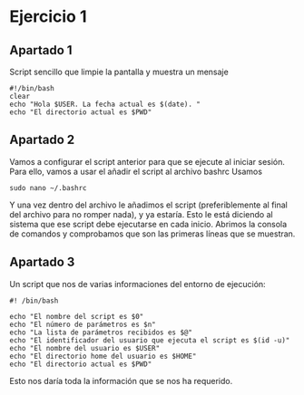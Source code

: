 # Ejercicio 1 

## Apartado 1

Script sencillo que limpie la pantalla  y muestra un mensaje  
~~~
#!/bin/bash 
clear  
echo "Hola $USER. La fecha actual es $(date). "  
echo "El directorio actual es $PWD"  
~~~
## Apartado 2

Vamos a configurar el script anterior para que se ejecute al iniciar sesión.  
Para ello, vamos a usar el añadir el script al archivo bashrc
Usamos 
~~~
sudo nano ~/.bashrc
~~~
Y una vez dentro del archivo le añadimos el script (preferiblemente al final del archivo para no romper nada), y ya estaría.
Esto le está diciendo al sistema que ese script debe ejecutarse en cada inicio.
Abrimos la consola de comandos y comprobamos que son las primeras líneas que se muestran. 


## Apartado 3

Un script que nos de varias informaciones del entorno de ejecución:

~~~
#! /bin/bash

echo "El nombre del script es $0"
echo "El número de parámetros es $n"
echo "La lista de parámetros recibidos es $@"
echo "El identificador del usuario que ejecuta el script es $(id -u)"
echo "El nombre del usuario es $USER"
echo "El directorio home del usuario es $HOME"
echo "El directorio actual es $PWD"
~~~
Esto nos daría toda la información que se nos ha requerido. 
